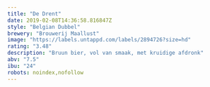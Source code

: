 ```yaml
---
title: "De Drent"
date: 2019-02-08T14:36:58.816847Z
style: "Belgian Dubbel"
brewery: "Brouwerij Maallust"
image: "https://labels.untappd.com/labels/2894726?size=hd"
rating: "3.48"
description: "Bruun bier, vol van smaak, met kruidige afdronk"
abv: "7.5"
ibu: "24"
robots: noindex,nofollow
---
```

